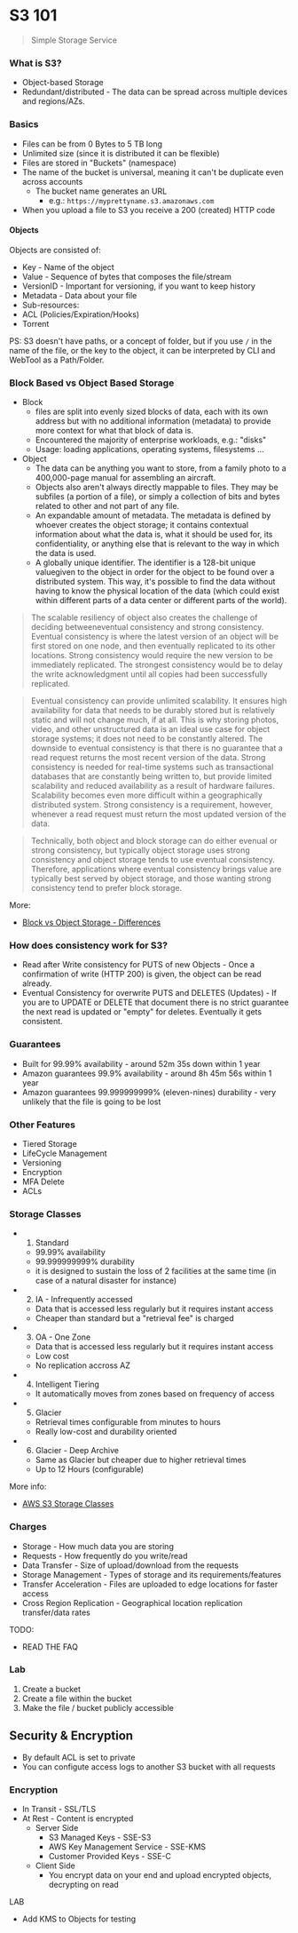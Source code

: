 # S3 101
> Simple Storage Service

### What is S3?

* Object-based Storage
* Redundant/distributed - The data can be spread across multiple devices and regions/AZs.

### Basics

* Files can be from 0 Bytes to 5 TB long
* Unlimited size (since it is distributed it can be flexible)
* Files are stored in "Buckets" (namespace)
* The name of the bucket is universal, meaning it can't be duplicate even across accounts
  * The bucket name generates an URL
      * e.g.: `https://myprettyname.s3.amazonaws.com`
* When you upload a file to S3 you receive a 200 (created) HTTP code

#### Objects

Objects are consisted of:

* Key - Name of the object
* Value - Sequence of bytes that composes the file/stream
* VersionID - Important for versioning, if you want to keep history
* Metadata - Data about your file
* Sub-resources:
 * ACL (Policies/Expiration/Hooks)
 * Torrent

PS: S3 doesn't have paths, or a concept of folder, but if you use `/` in the name of the file, or the key to the object, it can be interpreted by CLI and WebTool as a Path/Folder.

### Block Based vs Object Based Storage

* Block
  * files are split into evenly sized blocks of data, each with its own address but with no additional information (metadata) to provide more context for what that block of data is.
  * Encountered the majority of enterprise workloads, e.g.: "disks"
  * Usage: loading applications, operating systems, filesystems ...
* Object
  * The data can be anything you want to store, from a family photo to a 400,000-page manual for assembling an aircraft.
  * Objects also aren't always directly mappable to files. They may be subfiles (a portion of a file), or simply a collection of bits and bytes related to other and not part of any file.
  * An expandable amount of metadata. The metadata is defined by whoever creates the object storage; it contains contextual information about what the data is, what it should be used for, its confidentiality, or anything else that is relevant to the way in which the data is used.
  * A globally unique identifier. The identifier is a 128-bit unique valuegiven to the object in order for the object to be found over a distributed system. This way, it's possible to find the data without having to know the physical location of the data (which could exist within different parts of a data center or different parts of the world).

> The scalable resiliency of object also creates the challenge of deciding betweeneventual consistency and strong consistency. Eventual consistency is where the latest version of an object will be first stored on one node, and then eventually replicated to its other locations. Strong consistency would require the new version to be immediately replicated.  The strongest consistency would be to delay the write acknowledgment until all copies had been successfully replicated.

> Eventual consistency can provide unlimited scalability. It ensures high availability for data that needs to be durably stored but is relatively static and will not change much, if at all. This is why storing photos, video, and other unstructured data is an ideal use case for object storage systems; it does not need to be constantly altered. The downside to eventual consistency is that there is no guarantee that a read request returns the most recent version of the data.
> Strong consistency is needed for real-time systems such as transactional databases that are constantly being written to, but provide limited scalability and reduced availability as a result of hardware failures. Scalability becomes even more difficult within a geographically distributed system. Strong consistency is a requirement, however, whenever a read request must return the most updated version of the data.

> Technically, both object and block storage can do either evenual or strong consistency, but typically object storage uses strong consistency and object storage tends to use eventual consistency. Therefore, applications where eventual consistency brings value are typically best served by object storage, and those wanting strong consistency tend to prefer block storage.

More:

* [Block vs Object Storage - Differences](https://www.druva.com/blog/object-storage-versus-block-storage-understanding-technology-differences/)


### How does consistency work for S3?

* Read after Write consistency for PUTS of new Objects - Once a confirmation of write (HTTP 200) is given, the object can be read already.
* Eventual Consistency for overwrite PUTS and DELETES (Updates) - If you are to UPDATE or DELETE that document there is no strict guarantee the next read is updated or "empty" for deletes. Eventually it gets consistent.

### Guarantees

* Built for 99.99% availability - around 52m 35s down within 1 year
* Amazon guarantees 99.9% availability - around 8h 45m 56s within 1 year
* Amazon guarantees 99.999999999% (eleven-nines) durability - very unlikely that the file is going to be lost

### Other Features

* Tiered Storage
* LifeCycle Management
* Versioning
* Encryption
* MFA Delete
* ACLs

### Storage Classes

* 1. Standard
  * 99.99% availability
  * 99.999999999% durability
  * it is designed to sustain the loss of 2 facilities at the same time (in case of a natural disaster for instance)
* 2. IA - Infrequently accessed
  * Data that is accessed less regularly but it requires instant access
  * Cheaper than standard but a "retrieval fee" is charged
* 3. OA - One Zone
  * Data that is accessed less regularly but it requires instant access
  * Low cost
  * No replication accross AZ
* 4. Intelligent Tiering
  * It automatically moves from zones based on frequency of access
* 5. Glacier
  * Retrieval times configurable from minutes to hours
  * Really low-cost and durability oriented
* 6. Glacier - Deep Archive
  * Same as Glacier but cheaper due to higher retrieval times
  * Up to 12 Hours (configurable)

More info:

* [AWS S3 Storage Classes](https://aws.amazon.com/s3/storage-classes/)

### Charges

* Storage - How much data you are storing
* Requests - How frequently do you write/read
* Data Transfer - Size of upload/download from the requests
* Storage Management - Types of storage and its requirements/features
* Transfer Acceleration - Files are uploaded to edge locations for faster access
* Cross Region Replication - Geographical location replication transfer/data rates


TODO:
- READ THE FAQ

### Lab

1. Create a bucket
2. Create a file within the bucket
3. Make the file / bucket publicly accessible

## Security & Encryption

* By default ACL is set to private
* You can configute access logs to another S3 bucket with all requests

### Encryption

* In Transit - SSL/TLS
* At Rest - Content is encrypted
  * Server Side
    * S3 Managed Keys - SSE-S3
    * AWS Key Management Service - SSE-KMS
    * Customer Provided Keys - SSE-C
  * Client Side
    * You encrypt data on your end and upload encrypted objects, decrypting on read

LAB
* Add KMS to Objects for testing
